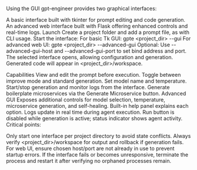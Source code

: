 Using the GUI
gpt-engineer provides two graphical interfaces:

A basic interface built with tkinter for prompt editing and code generation.
An advanced web interface built with Flask offering enhanced controls and real-time logs.
Launch
Create a project folder and add a prompt file, as with CLI usage.
Start the interface:
For basic Tk GUI: gpte <project_dir> --gui
For advanced web UI: gpte <project_dir> --advanced-gui
Optional: Use --advanced-gui-host and --advanced-gui-port to set bind address and port.
The selected interface opens, allowing configuration and generation.
Generated code will appear in <project_dir>/workspace.

Capabilities
View and edit the prompt before execution.
Toggle between improve mode and standard generation.
Set model name and temperature.
Start/stop generation and monitor logs from the interface.
Generate boilerplate microservices via the Generate Microservice button.
Advanced GUI
Exposes additional controls for model selection, temperature, microservice generation, and self-healing.
Built-in help panel explains each option.
Logs update in real time during agent execution.
Run button is disabled while generation is active; status indicator shows agent activity.
Critical points:

Only start one interface per project directory to avoid state conflicts.
Always verify <project_dir>/workspace for output and rollback if generation fails.
For web UI, ensure chosen host/port are not already in use to prevent startup errors.
If the interface fails or becomes unresponsive, terminate the process and restart it after verifying no orphaned processes remain.